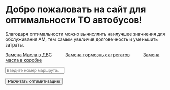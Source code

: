 <html lang="ru">
<head>
    <meta charset="UTF-8">
    <meta name="viewport" content="width=device-width, initial-scale=1.0">
</head>
<body>
    <h1>Добро пожаловать на сайт для оптимальности ТО автобусов!</h1>
    <p>Благодаря оптимальности можно вычисллить наилучшее значиения для обслуживания АМ, тем самым увеличив долговечность и уменьшить затраты.</p>
</body>
</html>
 <nav>
  <a class="active" href="100">Замена Масла в ДВС</a>&emsp;&emsp;&emsp;<a href="100">Замена тормозных агрегатов</a>&emsp;&emsp;&emsp;<a href="100">Замена масла в коробке</a>
  <div class="search-box">
  <form action="#">
    <p><input type="text" placeholder="Введите номер маршрута." name="search"></p>
    <button type="submit">Расчитать оптимитизацию</button>
  </form>
  </div>
</nav>
<nav>
